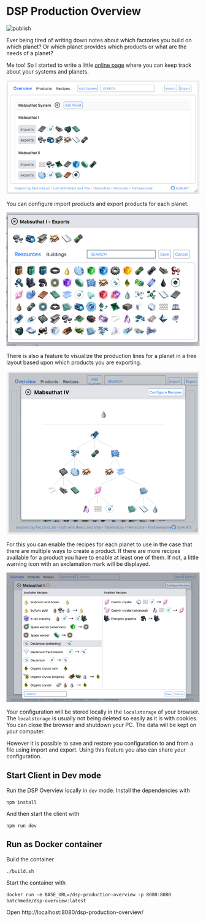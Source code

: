 # DSP Production Overview

![publish](https://github.com/batchmode/dsp-production-overview/actions/workflows/publish.yml/badge.svg)

Ever being tired of writing down notes about which factories you build on which planet?
Or which planet provides which products or what are the needs of a planet?

Me too! So I started to write a little [online page](https://batchmode.github.io/dsp-production-overview/) where you can keep track about your systems and planets.

![overview](doc/images/overview.png?raw=true "Overview")


You can configure import products and export products for each planet.

![exports](doc/images/select_exports.png?raw_true "Exports")


There is also a feature to visualize the production lines for a planet in a tree layout based upon which products you are exporting.

![chain](doc/images/production_chain.png?raw=true "Production Chain")

For this you can enable the recipes for each planet to use in the case that there are multiple ways to create a product.
If there are more recipes available for a product you have to enable at least one of them.
If not, a little warning icon with an exclamation mark will be displayed.

![recipes](doc/images/enable_recipes.png?raw=true "Enable Recipes")

Your configuration will be stored locally in the `localstorage` of your browser.
The `localstorage` is usually not being deleted so easily as it is with cookies. 
You can close the browser and shutdown your PC. The data will be kept on your computer.

However it is possible to save and restore you configuration to and from a file using import and export.
Using this feature you also can share your configuration.

## Start Client in Dev mode

Run the DSP Overview locally in `dev` mode.
Install the dependencies with

```
npm install
```

And then start the client with

```
npm run dev
```

## Run as Docker container

Build the container

```
./build.sh
``` 

Start the container with

```
docker run -e BASE_URL=/dsp-production-overview -p 8080:8080 batchmode/dsp-overview:latest
```

Open http://localhost:8080/dsp-production-overview/